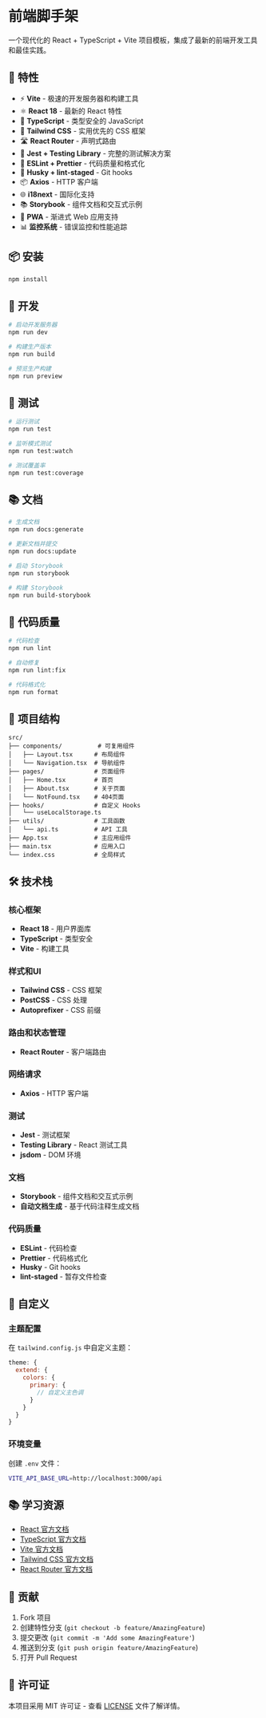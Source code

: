 # 前端脚手架

一个现代化的 React + TypeScript + Vite 项目模板，集成了最新的前端开发工具和最佳实践。

## 🚀 特性

- ⚡️ **Vite** - 极速的开发服务器和构建工具
- ⚛️ **React 18** - 最新的 React 特性
- 🔷 **TypeScript** - 类型安全的 JavaScript
- 🎨 **Tailwind CSS** - 实用优先的 CSS 框架
- 🛣️ **React Router** - 声明式路由
- 🧪 **Jest + Testing Library** - 完整的测试解决方案
- 📝 **ESLint + Prettier** - 代码质量和格式化
- 🐶 **Husky + lint-staged** - Git hooks
- 📦 **Axios** - HTTP 客户端
- 🌐 **i18next** - 国际化支持
- 📚 **Storybook** - 组件文档和交互式示例
- 📱 **PWA** - 渐进式 Web 应用支持
- 📊 **监控系统** - 错误监控和性能追踪

## 📦 安装

```bash
npm install
```

## 🚀 开发

```bash
# 启动开发服务器
npm run dev

# 构建生产版本
npm run build

# 预览生产构建
npm run preview
```

## 🧪 测试

```bash
# 运行测试
npm run test

# 监听模式测试
npm run test:watch

# 测试覆盖率
npm run test:coverage
```

## 📚 文档

```bash
# 生成文档
npm run docs:generate

# 更新文档并提交
npm run docs:update

# 启动 Storybook
npm run storybook

# 构建 Storybook
npm run build-storybook
```

## 📝 代码质量

```bash
# 代码检查
npm run lint

# 自动修复
npm run lint:fix

# 代码格式化
npm run format
```

## 📁 项目结构

```
src/
├── components/          # 可复用组件
│   ├── Layout.tsx      # 布局组件
│   └── Navigation.tsx  # 导航组件
├── pages/              # 页面组件
│   ├── Home.tsx        # 首页
│   ├── About.tsx       # 关于页面
│   └── NotFound.tsx    # 404页面
├── hooks/              # 自定义 Hooks
│   └── useLocalStorage.ts
├── utils/              # 工具函数
│   └── api.ts          # API 工具
├── App.tsx             # 主应用组件
├── main.tsx            # 应用入口
└── index.css           # 全局样式
```

## 🛠️ 技术栈

### 核心框架
- **React 18** - 用户界面库
- **TypeScript** - 类型安全
- **Vite** - 构建工具

### 样式和UI
- **Tailwind CSS** - CSS 框架
- **PostCSS** - CSS 处理
- **Autoprefixer** - CSS 前缀

### 路由和状态管理
- **React Router** - 客户端路由

### 网络请求
- **Axios** - HTTP 客户端

### 测试
- **Jest** - 测试框架
- **Testing Library** - React 测试工具
- **jsdom** - DOM 环境

### 文档
- **Storybook** - 组件文档和交互式示例
- **自动文档生成** - 基于代码注释生成文档

### 代码质量
- **ESLint** - 代码检查
- **Prettier** - 代码格式化
- **Husky** - Git hooks
- **lint-staged** - 暂存文件检查

## 🎨 自定义

### 主题配置

在 `tailwind.config.js` 中自定义主题：

```javascript
theme: {
  extend: {
    colors: {
      primary: {
        // 自定义主色调
      }
    }
  }
}
```

### 环境变量

创建 `.env` 文件：

```bash
VITE_API_BASE_URL=http://localhost:3000/api
```

## 📚 学习资源

- [React 官方文档](https://react.dev/)
- [TypeScript 官方文档](https://www.typescriptlang.org/)
- [Vite 官方文档](https://vitejs.dev/)
- [Tailwind CSS 官方文档](https://tailwindcss.com/)
- [React Router 官方文档](https://reactrouter.com/)

## 🤝 贡献

1. Fork 项目
2. 创建特性分支 (`git checkout -b feature/AmazingFeature`)
3. 提交更改 (`git commit -m 'Add some AmazingFeature'`)
4. 推送到分支 (`git push origin feature/AmazingFeature`)
5. 打开 Pull Request

## 📄 许可证

本项目采用 MIT 许可证 - 查看 [LICENSE](LICENSE) 文件了解详情。
